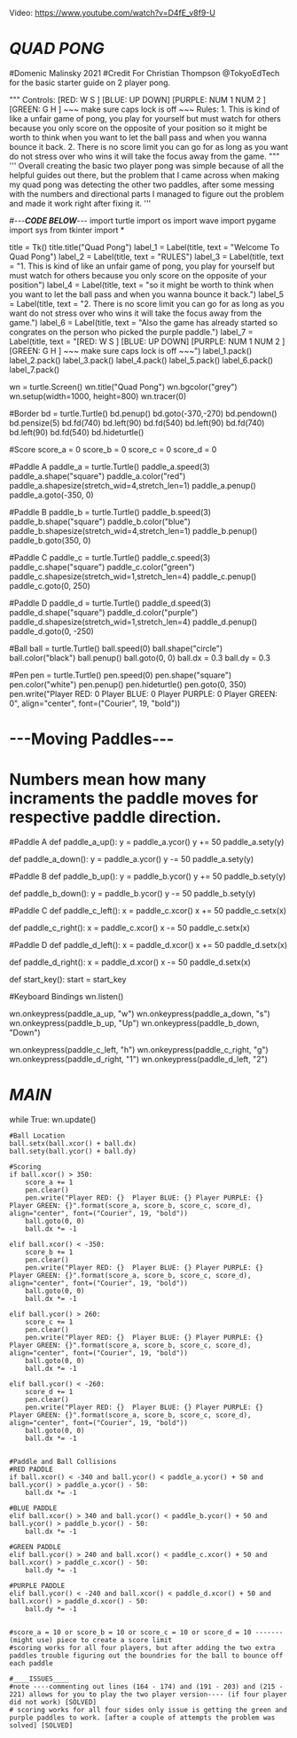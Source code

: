 Video: https://www.youtube.com/watch?v=D4fE_v8f9-U

# ___QUAD PONG___
#Domenic Malinsky 2021
#Credit For Christian Thompson @TokyoEdTech for the basic starter guide on 2 player pong.

"""
Controls: [RED: W S ] [BLUE: UP DOWN] [PURPLE: NUM 1 NUM 2 ] [GREEN: G H ] ~~~ make sure caps lock is off ~~~
Rules: 
        1. This is kind of like a unfair game of pong, you play for yourself but must watch for others because you only score on the opposite of your position
        so it might be worth to think when you want to let the ball pass and when you wanna bounce it back. 
        2. There is no score limit you can go for as long as you want do not stress over who wins it will take the focus away from the game.
"""
'''
Overall creating the basic two player pong was simple because of all the helpful guides out there, but the problem that I came across when making my quad pong
was detecting the other two paddles, after some messing with the numbers and directional parts I managed to figure out the problem and made it work right after 
fixing it.
'''


#---_____CODE BELOW_____---
import turtle
import os
import wave
import pygame
import sys
from tkinter import *

title = Tk()
title.title("Quad Pong")
label_1 = Label(title, text = "Welcome To Quad Pong")
label_2 = Label(title, text = "RULES")
label_3 = Label(title, text = "1. This is kind of like an unfair game of pong, you play for yourself but must watch for others because you only score on the opposite of your position")
label_4 = Label(title, text = "so it might be worth to think when you want to let the ball pass and when you wanna bounce it back.")
label_5 = Label(title, text = "2. There is no score limit you can go for as long as you want do not stress over who wins it will take the focus away from the game.")
label_6 = Label(title, text = "Also the game has already started so congrates on the person who picked the purple paddle.")
label_7 = Label(title, text = "[RED: W S ] [BLUE: UP DOWN] [PURPLE: NUM 1 NUM 2 ] [GREEN: G H ] ~~~ make sure caps lock is off ~~~")
label_1.pack()
label_2.pack()
label_3.pack()
label_4.pack()
label_5.pack()
label_6.pack()
label_7.pack()

wn = turtle.Screen()
wn.title("Quad Pong")
wn.bgcolor("grey")
wn.setup(width=1000, height=800)
wn.tracer(0)

#Border
bd = turtle.Turtle()
bd.penup()
bd.goto(-370,-270)
bd.pendown()
bd.pensize(5)
bd.fd(740)
bd.left(90)
bd.fd(540)
bd.left(90)
bd.fd(740)
bd.left(90)
bd.fd(540)
bd.hideturtle()

#Score
score_a = 0
score_b = 0
score_c = 0
score_d = 0

#Paddle A
paddle_a = turtle.Turtle()
paddle_a.speed(3)
paddle_a.shape("square")
paddle_a.color("red")
paddle_a.shapesize(stretch_wid=4,stretch_len=1)
paddle_a.penup()
paddle_a.goto(-350, 0)

#Paddle B
paddle_b = turtle.Turtle()
paddle_b.speed(3)
paddle_b.shape("square")
paddle_b.color("blue")
paddle_b.shapesize(stretch_wid=4,stretch_len=1)
paddle_b.penup()
paddle_b.goto(350, 0)

#Paddle C
paddle_c = turtle.Turtle()
paddle_c.speed(3)
paddle_c.shape("square")
paddle_c.color("green")
paddle_c.shapesize(stretch_wid=1,stretch_len=4)
paddle_c.penup()
paddle_c.goto(0, 250)

#Paddle D
paddle_d = turtle.Turtle()
paddle_d.speed(3)
paddle_d.shape("square")
paddle_d.color("purple")
paddle_d.shapesize(stretch_wid=1,stretch_len=4)
paddle_d.penup()
paddle_d.goto(0, -250)

#Ball
ball = turtle.Turtle()
ball.speed(0)
ball.shape("circle")
ball.color("black")
ball.penup()
ball.goto(0, 0)
ball.dx = 0.3
ball.dy = 0.3

#Pen
pen = turtle.Turtle()
pen.speed(0)
pen.shape("square")
pen.color("white")
pen.penup()
pen.hideturtle()
pen.goto(0, 350)
pen.write("Player RED: 0  Player BLUE: 0  Player PURPLE: 0  Player GREEN: 0", align="center", font=("Courier", 19, "bold"))

# ---Moving Paddles--- 
# Numbers mean how many incraments the paddle moves for respective paddle direction.
#Paddle A
def paddle_a_up():
    y = paddle_a.ycor()
    y += 50
    paddle_a.sety(y)

def paddle_a_down():
    y = paddle_a.ycor()
    y -= 50
    paddle_a.sety(y)

#Paddle B
def paddle_b_up():
    y = paddle_b.ycor()
    y += 50 
    paddle_b.sety(y)

def paddle_b_down():
    y = paddle_b.ycor()
    y -= 50
    paddle_b.sety(y)

#Paddle C
def paddle_c_left():
    x = paddle_c.xcor()
    x += 50
    paddle_c.setx(x)

def paddle_c_right():
    x = paddle_c.xcor()
    x -= 50
    paddle_c.setx(x)

#Paddle D
def paddle_d_left():
    x = paddle_d.xcor()
    x += 50
    paddle_d.setx(x)

def paddle_d_right():
    x = paddle_d.xcor()
    x -= 50
    paddle_d.setx(x)

def start_key():
    start = start_key

#Keyboard Bindings
wn.listen()

wn.onkeypress(paddle_a_up, "w")
wn.onkeypress(paddle_a_down, "s")
wn.onkeypress(paddle_b_up, "Up")
wn.onkeypress(paddle_b_down, "Down")

wn.onkeypress(paddle_c_left, "h")
wn.onkeypress(paddle_c_right, "g")
wn.onkeypress(paddle_d_right, "1")
wn.onkeypress(paddle_d_left, "2")

# ___MAIN___
while True:
    wn.update()
    
    #Ball Location
    ball.setx(ball.xcor() + ball.dx)
    ball.sety(ball.ycor() + ball.dy)

    #Scoring 
    if ball.xcor() > 350:
        score_a += 1
        pen.clear()
        pen.write("Player RED: {}  Player BLUE: {} Player PURPLE: {} Player GREEN: {}".format(score_a, score_b, score_c, score_d), align="center", font=("Courier", 19, "bold"))
        ball.goto(0, 0)
        ball.dx *= -1

    elif ball.xcor() < -350:
        score_b += 1
        pen.clear()
        pen.write("Player RED: {}  Player BLUE: {} Player PURPLE: {} Player GREEN: {}".format(score_a, score_b, score_c, score_d), align="center", font=("Courier", 19, "bold"))
        ball.goto(0, 0)
        ball.dx *= -1
    
    elif ball.ycor() > 260:
        score_c += 1
        pen.clear()
        pen.write("Player RED: {}  Player BLUE: {} Player PURPLE: {} Player GREEN: {}".format(score_a, score_b, score_c, score_d), align="center", font=("Courier", 19, "bold"))
        ball.goto(0, 0)
        ball.dx *= -1
    
    elif ball.ycor() < -260:
        score_d += 1
        pen.clear()
        pen.write("Player RED: {}  Player BLUE: {} Player PURPLE: {} Player GREEN: {}".format(score_a, score_b, score_c, score_d), align="center", font=("Courier", 19, "bold"))
        ball.goto(0, 0)
        ball.dx *= -1
    

    #Paddle and Ball Collisions
    #RED PADDLE
    if ball.xcor() < -340 and ball.ycor() < paddle_a.ycor() + 50 and ball.ycor() > paddle_a.ycor() - 50:
        ball.dx *= -1 

    #BLUE PADDLE    
    elif ball.xcor() > 340 and ball.ycor() < paddle_b.ycor() + 50 and ball.ycor() > paddle_b.ycor() - 50:
        ball.dx *= -1

    #GREEN PADDLE
    elif ball.ycor() > 240 and ball.xcor() < paddle_c.xcor() + 50 and ball.xcor() > paddle_c.xcor() - 50:
        ball.dy *= -1 

    #PURPLE PADDLE
    elif ball.ycor() < -240 and ball.xcor() < paddle_d.xcor() + 50 and ball.xcor() > paddle_d.xcor() - 50: 
        ball.dy *= -1
    
   
    #score_a = 10 or score_b = 10 or score_c = 10 or score_d = 10 ------- (might use) piece to create a score limit
    #scoring works for all four players, but after adding the two extra paddles trouble figuring out the boundries for the ball to bounce off each paddle

    #____ISSUES____
    #note ----commenting out lines (164 - 174) and (191 - 203) and (215 - 221) allows for you to play the two player version---- (if four player did not work) [SOLVED]
    # scoring works for all four sides only issue is getting the green and purple paddles to work. [after a couple of attempts the problem was solved] [SOLVED]

